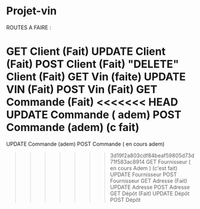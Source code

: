 # Projet-vin

ROUTES A FAIRE :

GET Client (Fait)
UPDATE Client (Fait)
POST Client (Fait)
"DELETE" Client (Fait)
GET Vin (faite)
UPDATE VIN (Fait)
POST Vin (Fait)
GET Commande (Fait)
<<<<<<< HEAD
UPDATE Commande ( adem)
POST Commande (adem) (c fait)
=======
UPDATE Commande (adem)
POST Commande ( en cours adem)
>>>>>>> 3d19f2a803cdf84beaf59805d73d71f583ac8914
GET Fournisseur ( en cours Adem   ) (c'est fait)
UPDATE Fournisseur
POST Fournisseur
GET Adresse (Fait)
UPDATE Adresse
POST Adresse
GET Dépôt (Fait)
UPDATE Dépôt
POST Dépôt

